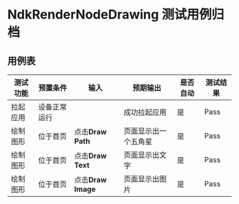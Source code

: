 # NdkRenderNodeDrawing 测试用例归档

## 用例表

|测试功能|预置条件|输入|预期输出|是否自动|测试结果|
|--------------------------------|--------------------------------|--------------------------------|--------------------------------|--------------------------------|--------------------------------|
| 拉起应用 | 设备正常运行 |		|成功拉起应用|是| Pass |
| 绘制图形 | 位于首页 | 点击**Draw Path** | 页面显示出一个五角星   | 是  | Pass |
| 绘制图形 | 位于首页 | 点击**Draw Text** | 页面显示出文字  | 是  | Pass |
| 绘制图形 | 位于首页 | 点击**Draw Image** | 页面显示出图片   | 是  | Pass |